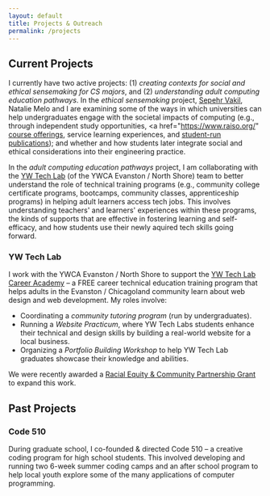 ```yaml
---
layout: default
title: Projects & Outreach
permalink: /projects
---
```


## Current Projects
I currently have two active projects: (1) *creating contexts for social and ethical sensemaking for CS majors*, and (2) *understanding adult computing education pathways*. In the <em>ethical sensemaking</em> project, <a href="https://sites.northwestern.edu/sepehrvakil/" target="_blank">Sepehr Vakil</a>, Natalie Melo and I are examining some of the ways in which universities can help undergraduates engage with the societal impacts of computing (e.g., through independent study opportunities, <a href="https://www.raiso.org/" <a href="https://nu-tech-ethics.github.io/fall2021/syllabus/" target="_blank">course offerings</a>, service learning experiences, and <a href="https://raiso.substack.com/archive" target="_blank">student-run publications</a>); and whether and how students later integrate social and ethical considerations into their engineering practice.

In the <em>adult computing education pathways</em> project,
I am collaborating with the <a href="https://www.ywca-ens.org/economic-advancement/yw-tech-lab/" target="_blank">YW Tech Lab</a> (of the YWCA Evanston / North Shore) team to better understand the role of technical training programs (e.g., community college certificate programs, bootcamps, community classes, apprenticeship programs) in helping adult learners access tech jobs. This involves understanding teachers' and learners' experiences within these programs, the kinds of supports that are effective in fostering learning and self-efficacy, and how students use their newly aquired tech skills going forward.

### YW Tech Lab
I work with the YWCA Evanston / North Shore to support the <a href="https://www.ywca-ens.org/economic-advancement/yw-tech-lab/" target="_blank">YW Tech Lab Career Academy</a> – a FREE career technical education training program that helps adults in the Evanston / Chicagoland community learn about web design and web development. My roles involve:

* Coordinating a <em>community tutoring program</em> (run by undergraduates).
* Running a <em>Website Practicum</em>, where YW Tech Labs students enhance their technical and design skills by building a real-world website for a local business.
* Organizing a <em>Portfolio Building Workshop</em> to help YW Tech Lab graduates showcase their knowledge and abilities.</li>

We were recently awarded a <a href="https://www.northwestern.edu/communityrelations/about/racial-equity-grant.html" target="_blank">Racial Equity & Community Partnership Grant</a> to expand this work.



## Past Projects

### Code 510
During graduate school, I co-founded & directed Code 510 – a creative coding program for high school students. This involved developing and running two 6-week summer coding camps and an after school program to help local youth explore some of the many applications of computer programming.




<!-- <h1 id="projects">Current Projects</h1>
<p>
    In addition to teaching, I also participate in various
    software projects and teaching initiatives relating to
    web development and...
</p>

<section class="project">
    <section class="years">
        <h2>2020 - </h2>
    </section>
    <section class="image">
        <div>
            <a href="https://tree.northwestern.edu">
                <canvas id="canvas" />
            </a>
        </div>
    </section>
    <section class="details">
        <h3>TREE Lab</h3>
        <div class="course-links">
            <p>
            The TREE Lab (Technology, Race, Equity, & Ethics in Education) 
            is an interdisciplinary research collaboration that designs, implements, 
            and studies the efficacy of learning

        </p>
    </section>
</section>

<section class="project">
    <section class="years">
        <h2>2010 - </h2>
    </section>
    <section class="image">
        <div>
            <div class="lg">
                <a href="https://localground.org">Local Ground</a>
            </div>
        </div>
    </section>
    <section class="details">
        <h3>Local Ground</h3>
            <p>
            An online data collection, mapping and visualization platform 
            that allows users to learn and use data skills in support of 
            community research and advocacy projects.
        </p>
    </section>
</section>

<section class="project">
    <section class="years">
        <h2>2014 - </h2>
    </section>
    <section class="image">
        <div>
            <div class="api-tutor">
                <a href="https://www.apitutor.org">
                    <img src="https://www.apitutor.org/static/images/favicon.png">
                    API Tutor
                </a>
            </div>
        </div>
    </section>
    <section class="details">
        <h3>API Tutor</h3>
            <p>
            XXXX
        </p>
    </section>
</section> -->
